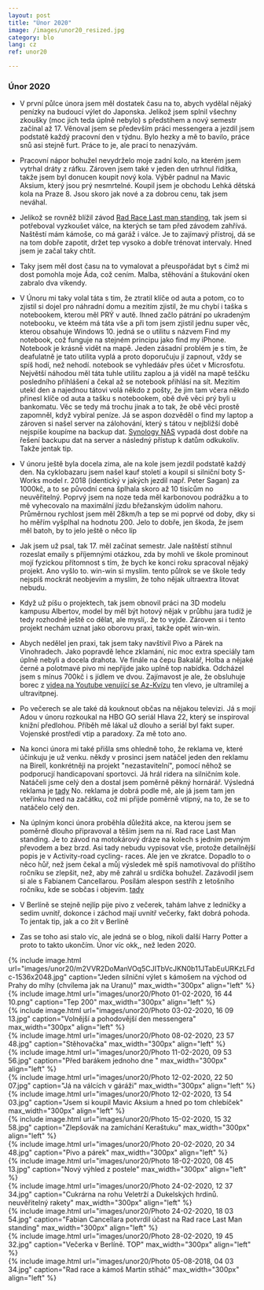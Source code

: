 ```yaml
---
layout: post
title: "Únor 2020"
image: /images/unor20_resized.jpg
category: blo
lang: cz
ref: unor20

---
```

 
 <h3>Únor 2020</h3>


- V první půlce února jsem měl dostatek času na to, abych vydělal nějaký penízky na budoucí výlet do Japonska. Jelikož jsem splnil všechny zkoušky (moc jich teda úplně nebylo) s předstihem a nový semestr začínal až 17. Věnoval jsem se především práci messengera a jezdil jsem podstatě každý pracovní den v týdnu. Bylo hezky a mě to bavilo, práce snů asi stejně furt. Práce to je, ale prací to nenazývám.

- Pracovní nápor bohužel nevydrželo moje zadní kolo, na kterém jsem vytrhal dráty z ráfku. Zároven jsem také v jeden den utrhnul řidítka, takže jsem byl donucen koupit nový kola. Výběr padnul na Mavic Aksium, který jsou prý nesmrtelné. Koupil jsem je obchodu Lehká dětská kola na Praze 8. Jsou skoro jak nové a za dobrou cenu, tak jsem neváhal. 

- Jelikož se rovněž blížil závod [Rad Race Last man standing](https://www.rad-race.com/), tak jsem si potřeboval vyzkoušet válce, na kterých se tam před závodem zahřívá. Naštěstí mám kámoše, co má garáž i válce. Je to zajímavý přístroj, dá se na tom dobře zapotit, držet tep vysoko a dobře trénovat intervaly. Hned jsem je začal taky chtít. 

- Taky jsem měl dost času na to vymalovat a přeuspořádat byt s čimž mi dost pomohla moje Áda, což cením. Malba, stěhování a štukování oken zabralo dva víkendy. 

- V Únoru mi taky volal táta s tim, že ztratil klíče od auta a potom, co to zjistil si dojel pro náhradní domu a mezitím zjistil, že mu chybí i taška s notebookem, kterou měl PRÝ v autě. Ihned začlo pátrání po ukradeným notebooku, ve kteém má táta vše a při tom jsem zjistil jednu super věc, kterou obsahuje Windows 10. jedná se o utilitu s názvem Find my notebook, což funguje na stejném principu jako find my iPhone. Notebook je krásně vidět na mapě. Jeden zásadní problém je s tím, že deafulatně je tato utilita vyplá a proto doporučuju jí zapnout, vždy se spíš hodí, než nehodí. notebook se vyhledááv přes účet v Microsfotu. Největší náhodou měl táta tuhle utilitu zaplou a já viděl na mapě teščku posledního přihlášení a čekal až se notebook přihlásí na sít. Mezitim utekl den a najednou tátovi volá někdo z pošty, že jim tam včera někdo přinesl klíče od auta a tašku s notebookem, obě dvě věci prý byli u bankomatu. Věc se tedy má trochu jinak a to tak, že obě věci prostě zapomněl, když vybíral peníze. Já se aspon dozvěděl o find my laptop a zároven si našel server na zálohování, který s tátou v nejbližší době nejspíše koupíme na backup dat. [Synology NAS](https://www.synology.com/cs-cz) vypadá dost dobře na řešení backupu dat na server a následný přístup k datům odkukoliv. Takže jentak tip. 

- V únoru ještě byla docela zima, ale na kole jsem jezdil podstatě každý den. Na cyklobazaru jsem našel kauf století a koupil si silniční boty S-Works model r. 2018 (identický v jakých jezdil např. Peter Sagan) za 1000kč, a to se původní cena šplhala skoro až 10 tisícům no neuvěřitelný. Poprvý jsem na noze teda měl karbonovou podrážku a to mě vyhecovalo na maximální jízdu břežanským údolím nahoru. Průměrnou rychlost jsem měl 28km/h a tep se mi poprvé od doby, dky si ho měřím vyšplhal na hodnotu 200. Jelo to dobře, jen škoda, že jsem měl batoh, by to jelo ještě o něco líp

- Jak jsem už psal, tak 17. měl začínat semestr. Jale naštěstí stihnul rozeslat emaily s příjemnými otázkou, zda by mohli ve škole prominout mojí fyzickou přítomnost s tím, že bych ke konci roku spracoval nějaký projekt. Ano vyšlo to. win-win si myslím. tento půlrok se ve škole tedy nejspíš mockrát neobjevím a myslím, že toho nějak ultraextra litovat nebudu.

- Když už píšu o projektech, tak jsem obnovil práci na 3D modelu kampusu Albertov, model by měl být hotový nějak v průbhu jara tudíž je tedy rozhodně ještě co dělat, ale myslí,. že to vyjde. Zároven si i tento projekt nechám uznat jako oborovu praxi, takže opět win-win.
 

- Abych nedělel jen praxi, tak jsem taky navštívil Pivo a Párek na Vinohradech. Jako popravdě lehce zklamání, nic moc extra speciály tam úplně nebyli a docela drahota. Ve finále na čepu Bakalář, Holba a nějaké černé a polotmavé pivo mi nepřijde jako uplně top nabídka. Odcházel jsem s mínus 700kč i s jídlem ve dvou. Zajímavost je ale, že obsluhuje borec z [videa na Youtube venující se Az-Kvízu](https://www.youtube.com/watch?v=URnBVxYifo4) ten vlevo, je ultramilej a ultravitpnej.

- Po večerech se ale také dá kouknout občas na nějakou televizi. Já s mojí Adou v únoru rozkoukal na HBO GO seriál Hlava 22, který se inspiroval knižní předlohou. Příběh mě lákal už dlouho a seriál byl fakt super. Vojenské prostředí vtip a paradoxy. Za mě toto ano.

- Na konci února mi také přišla sms ohledně toho, že reklama ve, které účinkuju je už venku. někdy v prosinci jsem natáčel jeden den reklamu na Birell, konkrétněji na projekt "nezastavitelní", pomocí něhož se podporucjí handicapovaní sportovci. Já hrál ridera na silničním kole. Natáčeli jsme celý den a dostal jsem poměrně pěkný hornárář. Výsledná reklama je [tady](https://vimeo.com/391609172?ref=em-share&fbclid=IwAR2tHc1Zfsf4WjIdCfy3gr88fZ_j6bdX60qOejylQmrUxxkJf-XIq5evOeU) No. reklama je dobrá podle mě, ale já jsem tam jen vteřinku hned na začátku, což mi přijde poměrně vtipný, na to, že se to natáčelo celý den.

- Na úplným konci února proběhla důležitá akce, na kterou jsem se poměrně dlouho připravoval a těšim jsem na ní. Rad race Last Man standing. Je to závod na motokárový dráze na kolech s jedním pevným převodem a bez brzd. Asi tady nebudu vypisovat vše, protože detailnější popis je v Activity-road cycling- races. Ale jen ve zkratce. Dopadlo to o něco hůř, než jsem čekal a můj výsledek mě spíš namotivoval do příštího ročníku se zlepšit, než, aby mě zahrál u srdíčka bohužel. Zazávodil jsem si ale s Fabianem Cancellarou. Posílám alespon sestříh z letošního ročníku, kde se sobčas i objevím. [tady](https://www.youtube.com/watch?v=ArzMdQT_72g)

- V Berlíně se stejně nejlíp pije pivo z večerek, tahám lahve z ledničky a sedim uvnitř, dokonce i záchod mají uvnitř večerky, fakt dobrá pohoda. To jentak tip, jak a co žít v Berlíně


- Zas se toho asi stalo víc, ale jedná se o blog, nikoli další Harry Potter a proto to takto ukončím. Únor víc okk,, než leden 2020.


{% include image.html url="images/unor20/m2VVR2DoManVOq5CJITbVcJKN0b11JTabEuURKzLFdc-1536x2048.jpg" caption="Jeden silniční výlet s kámošem na východ od Prahy do mlhy (chvílema jak na Uranu)" max_width="300px" align="left" %}
<br>
{% include image.html url="images/unor20/Photo 01-02-2020, 16 44 10.png" caption="Tep 200" max_width="300px" align="left" %}
<br>
{% include image.html url="images/unor20/Photo 03-02-2020, 16 09 13.jpg" caption="Volnější a pohodovější den messengera" max_width="300px" align="left" %}
<br>
{% include image.html url="images/unor20/Photo 08-02-2020, 23 57 48.jpg" caption="Stěhovačka" max_width="300px" align="left" %}
<br>
{% include image.html url="images/unor20/Photo 11-02-2020, 09 53 56.jpg" caption="Před barákem jednoho dne " max_width="300px" align="left" %}
<br>
{% include image.html url="images/unor20/Photo 12-02-2020, 22 50 07.jpg" caption="Já na válcích v gáráži" max_width="300px" align="left" %}
<br>
{% include image.html url="images/unor20/Photo 12-02-2020, 13 54 03.jpg" caption="Jsem si koupil Mavic Aksium a hned po tom chlebíček" max_width="300px" align="left" %}
<br>
{% include image.html url="images/unor20/Photo 15-02-2020, 15 32 58.jpg" caption="Zlepšovák na zamíchání Keraštuku" max_width="300px" align="left" %}
<br>
{% include image.html url="images/unor20/Photo 20-02-2020, 20 34 48.jpg" caption="Pivo a párek" max_width="300px" align="left" %}
<br>
{% include image.html url="images/unor20/Photo 18-02-2020, 08 45 13.jpg" caption="Nový výhled z postele" max_width="300px" align="left" %}
<br>
{% include image.html url="images/unor20/Photo 24-02-2020, 12 37 34.jpg" caption="Cukrárna na rohu Veletrží a Dukelských hrdinů. neuvěřitelný rakety" max_width="300px" align="left" %}
<br>
{% include image.html url="images/unor20/Photo 24-02-2020, 18 03 54.jpg" caption="Fabian Cancellara potvrdil účast na Rad race Last Man standing" max_width="300px" align="left" %}
<br>
{% include image.html url="images/unor20/Photo 28-02-2020, 19 45 32.jpg" caption="Večerka v Berlíně. TOP" max_width="300px" align="left" %}
<br>
{% include image.html url="images/unor20/Photo 05-08-2018, 04 03 34.jpg" caption="Rad race a kámoš Martin stíháč" max_width="300px" align="left" %}